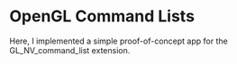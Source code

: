 # OpenGL Command Lists

Here, I implemented a simple proof-of-concept app for the GL_NV_command_list extension.